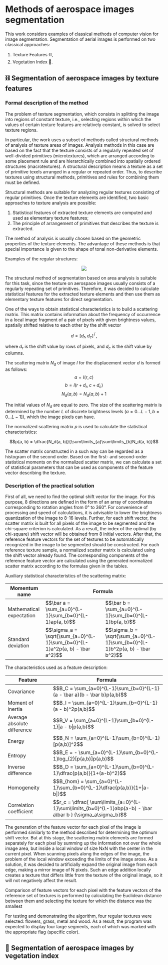 # Methods of aerospace images segmentation

This work considers examples of classical methods of computer vision for image segmentation. Segmentation of aerial images is performed on two classical approaches: 
1) Texture Features ⛓,
2) Vegetation Index 🌳.

## ⛓ Segmentation of aerospace images by texture features

### Formal description of the method

The problem of texture segmentation, which consists in splitting the image into regions of constant texture, i.e., selecting regions within which the values of certain texture features are relatively constant, is solved to select texture regions.

In particular, the work uses a subset of methods called structural methods of analysis of texture areas of images.
Analysis methods in this case are based on the fact that the texture consists of a regularly repeated set of well-divided primitives (microtextures), which are arranged according to some placement rule and are hierarchically combined into spatially ordered structures (macrotextures). A structural description means a texture as a set of primitive texels arranged in a regular or repeated order. Thus, to describe textures using structural methods, primitives and rules for combining them must be defined. 

Structural methods are suitable for analyzing regular textures consisting of regular primitives. Once the texture elements are identified, two basic approaches to texture analysis are possible: 
1) Statistical features of extracted texture elements are computed and used as elementary texture features;
2) The principle of arrangement of primitives that describes the texture is extracted. 

The method of analysis is usually chosen based on the geometric properties of the texture elements. The advantage of these methods is that special importance is given to the shape of tonal non-derivative elements.

Examples of the regular structures:

<p align="center">
  <img src="https://user-images.githubusercontent.com/33491221/235626579-111a60a0-d1bd-4d31-9513-14f59972b803.png"/>
</p>

The structural method of segmentation based on area analysis is suitable for this task, since the texture on aerospace images usually consists of a regularly repeating set of primitives. Therefore, it was decided to calculate statistical features for the extracted texture elements and then use them as elementary texture features for direct segmentation.

One of the ways to obtain statistical characteristics is to build a scattering matrix. This matrix contains information about the frequency of occurrence in a local image fragment of a pair of pixels with given brightness values, spatially shifted relative to each other by the shift vector 

$$d = [d_r, d_c]^T,$$

where $d_r$ is the shift value by rows of pixels, and $d_c$ is the shift value by columns.

The scattering matrix $N_d$ of image $I$ for the displacement vector $d$ is formed as follows:
$$a = I(r, c)$$
$$b = I(r + d_r, c + d_c)$$
$$N_d(a, b) = N_d(a, b) + 1$$

The initial values of $N_d$ are equal to zero. The size of the scattering matrix is determined by the number $L$ of discrete brightness levels $(a = 0...L-1, b = 0...L-1])$, which the image pixels can have.

The normalized scattering matrix $p$ is used to calculate the statistical characteristics:

$$p(a, b) = \dfrac{N_d(a, b)}{\sum\limits_{a}\sum\limits_{b}N_d(a, b)}$$

The scatter matrix constructed in a such way can be regarded as a histogram of the second order. Based on the first- and second-order statistical moments on the normalized scatter matrix, we can calculate a set of statistical parameters that can be used as components of the feature vector describing the texture.

### Description of the practical solution

First of all, we need to find the optimal shift vector for the image. For this purpose, 8 directions are defined in the form of an array of coordinates corresponding to rotation angles from 0° to 360°. For convenience of processing and speed of calculations, it is advisable to lower the brightness quantization of the image to 8-16 levels. Further, for each shift vector, the scatter matrix is built for all pixels of the image to be segmented and the chi-square criterion is calculated. As a result, the index of the optimal (by chi-square) shift vector will be obtained from 8 initial vectors. After that, the reference feature vectors for the set of textures to be automatically recognized in the image to be segmented should be constructed. For each reference texture sample, a normalized scatter matrix is calculated using the shift vector already found. The corresponding components of the reference feature vector are calculated using the generated normalized scatter matrix according to the formulas given in the tables.

Auxiliary statistical characteristics of the scattering matrix:

<div align="center">
<table>
  <thead>
    <tr>
      <th>Momentum name</th>
      <th colspan="2">Formula</th>
    </tr>
  </thead>
  <tbody>
    <tr>
      <td>Mathematical expectation</td>
      <td>$$\bar a = \sum_{a=0}^{L-1}\sum_{b=0}^{L-1}ap(a, b)$$</td>
      <td>$$\bar b = \sum_{a=0}^{L-1}\sum_{b=0}^{L-1}bp(a, b)$$</td>
    </tr>
    <tr>
      <td>Standard deviation</td>
      <td>$$\sigma_a = \sqrt{\sum_{a=0}^{L-1}\sum_{b=0}^{L-1}a^2p(a, b) - \bar a^2}$$</td>
      <td>$$\sigma_b = \sqrt{\sum_{a=0}^{L-1}\sum_{b=0}^{L-1}b^2p(a, b) - \bar b^2}$$</td>
    </tr>
  </tbody>
</table>
</div>

The characteristics used as a feature description:

<div align="center">
  <table>
  <thead>
    <tr>
      <th>Feature</th>
      <th>Formula</th>
    </tr>
  </thead>
  <tbody>
    <tr>
      <td>Covariance</td>
      <td>$$B_C = \sum_{a=0}^{L-1}\sum_{b=0}^{L-1}(a - \bar a)(b - \bar b)p(a,b)$$</td>
    </tr>
    <tr>
      <td>Moment of inertia</td>
      <td>$$B_I = \sum_{a=0}^{L-1}\sum_{b=0}^{L-1}(a - b)^2p(a,b)$$</td>
    </tr>
    <tr>
      <td>Average absolute difference</td>
      <td>$$B_V = \sum_{a=0}^{L-1}\sum_{b=0}^{L-1}|a - b|p(a,b)$$</td>
    </tr>
    <tr>
      <td>Energy</td>
      <td>$$B_N = \sum_{a=0}^{L-1}\sum_{b=0}^{L-1}[p(a,b)]^2$$</td>
    </tr>
    <tr>
      <td>Entropy</td>
      <td>$$B_E = - \sum_{a=0}^{L-1}\sum_{b=0}^{L-1}log_{2}[p(a,b)]p(a,b)$$</td>
    </tr>
    <tr>
      <td>Inverse difference</td>
      <td>$$B_D = \sum_{a=0}^{L-1}\sum_{b=0}^{L-1}\dfrac{p(a,b)}{1+(a-b)^2}$$</td>
    </tr>
    <tr>
      <td>Homogeneity</td>
      <td>$$B_{hom} = \sum_{a=0}^{L-1}\sum_{b=0}^{L-1}\dfrac{p(a,b)}{1+|a-b|}$$</td>
    </tr>
    <tr>
      <td>Correlation coefficient</td>
      <td>$$r_c = \dfrac{ \sum\limits_{a=0}^{L-1}\sum\limits_{b=0}^{L-1}abp(a-b) - \bar a\bar b } {\sigma_a\sigma_b}$$</td>
    </tr>
  </tbody>
  </table>
</div>


The generation of the feature vector for each pixel of the image is performed similarly to the method described for determining the optimum shift vector. But at this stage, the scattering matrix elements are formed separately for each pixel by summing up the information not over the whole image area, but inside a local window of size NxN with the center in the current pixel. When scanning pixels along the edges of the image, the problem of the local window exceeding the limits of the image arose. As a solution, it was decided to artificially expand the original image from each edge, making a mirror image of N pixels. Such an edge addition locally creates a texture that differs little from the texture of the original image, so it will not negatively affect the result.

Comparison of feature vectors for each pixel with the feature vectors of the reference set of textures is performed by calculating the Euclidean distance between them and selecting the texture for which the distance was the smallest

For testing and demonstrating the algorithm, four regular textures were selected: flowers, grass, metal and wood. As a result, the program was expected to display four large segments, each of which was marked with the appropriate flag (specific color).


## 🌳 Segmentation of aerospace images by vegetation index
